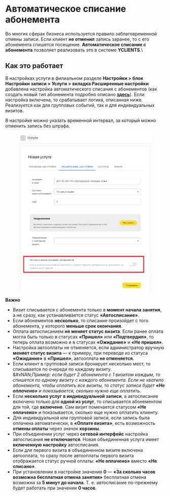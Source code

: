 # Автоматическое списание абонемента

Во многих сферах бизнеса используется правило заблаговременной отмены записи. Если клиент **не отменил** запись заранее, то с его абонемента спишется посещение. **Автоматическое списание с абонемента** позволяет реализовать это в системе **YCLIENTS**.\


## Как это работает

В настройках услуги в филиальном разделе **Настройки > блок Настройки записи > Услуги** **> вкладка Расширенные настройки** добавлена настройка автоматического списания с абонементов (как создать новый тип абонемента подробно описано [**здесь**](https://support.yclients.com/764)). Если настройка включена, то срабатывает логика, описанная ниже. Реализуется как для групповых событий, так и для индивидуальных визитов.

В настройке можно указать временной интервал, за который можно отменить запись без штрафа.

<figure><img src="../../../.gitbook/assets/Без имени (13).png" alt=""><figcaption></figcaption></figure>

**Важно**

* Визит списывается с абонемента только в **момент начала занятия**, а не сразу, как устанавливается статус **«Автосписание»**.
* Если абонементов **несколько**, то списание произойдет с того абонемента, у которого **меньше срок окончания**.
* Оплата автосписанием **не меняет статус визита**. Если ранее оплата могла быть только в статусах **«Пришел»** или **«Подтвердил»**, то теперь оплата возможно и в статусах **«Ожидание»** и **«Не пришел»**.
* Настройка автооплаты не отменяется, если администратор вручную **меняет статус визита** — к примеру, при переводе из статуса **«Ожидание»** в **«Пришел»**, автооплата **не отменяется**.
* Если клиент в групповой записи бронирует несколько мест, то списывается по очереди по каждому визиту.\
  &#xNAN;_&#x41F;ример: если будет 2 абонемента с 1 визитом каждым, то спишется по одному визиту с каждого абонемента. Если не хватило абонемента, чтобы оплатить все визиты, то статус записи будет **«Не оплачено»** и показывается, сколько нужно еще оплатить._
* Если **несколько услуг** **в индивидуальной записи**, а автосписание включено только для **одной из услуг**, то списывается абонементом для той, где **включено**. Сам визит помечается статусом **«Не оплачено»** и показывается, сколько еще нужно оплатить клиенту.
* Для индивидуальной или групповой записи, если запись была оплачена автоматически, в **«Оплате визита»**, есть возможность **отмены оплаты** через значок **корзины**.
* При объединении услуг через **сетевой интерфейс** настройка автосписания **не отключается**. Новая объединенная услуга имеет **включенную настройку** автосписания.
* Если для первого визита в объединенном визите включена автооплата, то сразу после автооплаты первого визита отображается статус ручной оплаты: **«Не оплачено»** вместо **«Не списано»**.
* При установлении в настройке значения **0** — **«За сколько часов возможна бесплатная отмена занятия»** бесплатная отмена возможна за **5 минут до начала**. Т. е. автосписание по-прежнему будет работать при значении **0 часов**.
